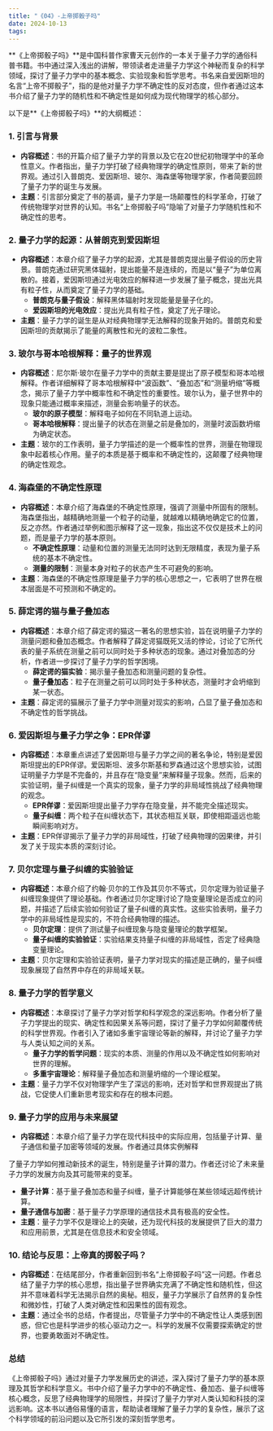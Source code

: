 ```yaml
---
title: "《04》-上帝掷骰子吗"
date: 2024-10-13
tags: 
---
```

**《上帝掷骰子吗》**是中国科普作家曹天元创作的一本关于量子力学的通俗科普书籍。书中通过深入浅出的讲解，带领读者走进量子力学这个神秘而复杂的科学领域，探讨了量子力学中的基本概念、实验现象和哲学思考。书名来自爱因斯坦的名言“上帝不掷骰子”，指的是他对量子力学不确定性的反对态度，但作者通过这本书介绍了量子力学的随机性和不确定性是如何成为现代物理学的核心部分。

以下是**《上帝掷骰子吗》**的大纲概述：

### 1. **引言与背景**
- **内容概述**：书的开篇介绍了量子力学的背景以及它在20世纪初物理学中的革命性意义。作者指出，量子力学打破了经典物理学的确定性原则，带来了新的世界观。通过引入普朗克、爱因斯坦、玻尔、海森堡等物理学家，作者简要回顾了量子力学的诞生与发展。
- **主题**：引言部分奠定了书的基调，量子力学是一场颠覆性的科学革命，打破了传统物理学对世界的认知。书名“上帝掷骰子吗”隐喻了对量子力学随机性和不确定性的思考。

### 2. **量子力学的起源：从普朗克到爱因斯坦**
- **内容概述**：本章介绍了量子力学的起源，尤其是普朗克提出量子假设的历史背景。普朗克通过研究黑体辐射，提出能量不是连续的，而是以“量子”为单位离散的。接着，爱因斯坦通过光电效应的解释进一步发展了量子概念，提出光具有粒子性，从而奠定了量子力学的基础。
  - **普朗克与量子假设**：解释黑体辐射时发现能量是量子化的。
  - **爱因斯坦的光电效应**：提出光具有粒子性，奠定了光子理论。
- **主题**：量子力学的诞生是从对经典物理学无法解释的现象开始的。普朗克和爱因斯坦的贡献揭示了能量的离散性和光的波粒二象性。

### 3. **玻尔与哥本哈根解释：量子的世界观**
- **内容概述**：尼尔斯·玻尔在量子力学中的贡献主要是提出了原子模型和哥本哈根解释。作者详细解释了哥本哈根解释中“波函数”、“叠加态”和“测量坍缩”等概念，揭示了量子力学中概率性和不确定性的重要性。玻尔认为，量子世界中的现象只能通过概率来描述，测量会影响量子的状态。
  - **玻尔的原子模型**：解释电子如何在不同轨道上运动。
  - **哥本哈根解释**：提出量子的状态在测量之前是叠加的，测量时波函数坍缩为确定状态。
- **主题**：玻尔的工作表明，量子力学描述的是一个概率性的世界，测量在物理现象中起着核心作用。量子的本质是基于概率和不确定性的，这颠覆了经典物理的确定性观念。

### 4. **海森堡的不确定性原理**
- **内容概述**：本章介绍了海森堡的不确定性原理，强调了测量中所固有的限制。海森堡指出，越精确地测量一个粒子的动量，就越难以精确地确定它的位置，反之亦然。作者通过举例和图示解释了这一现象，指出这不仅仅是技术上的问题，而是量子力学的基本原则。
  - **不确定性原理**：动量和位置的测量无法同时达到无限精度，表现为量子系统的基本不确定性。
  - **测量的限制**：测量本身对粒子的状态产生不可避免的影响。
- **主题**：海森堡的不确定性原理是量子力学的核心思想之一，它表明了世界在根本层面是不可预测和不确定的。

### 5. **薛定谔的猫与量子叠加态**
- **内容概述**：本章介绍了薛定谔的猫这一著名的思想实验，旨在说明量子力学的测量问题和叠加态概念。作者解释了薛定谔猫既死又活的悖论，讨论了它所代表的量子系统在测量之前可以同时处于多种状态的现象。通过对叠加态的分析，作者进一步探讨了量子力学的哲学困境。
  - **薛定谔的猫实验**：揭示量子叠加态和测量问题的复杂性。
  - **量子叠加态**：粒子在测量之前可以同时处于多种状态，测量时才会坍缩到某一状态。
- **主题**：薛定谔的猫展示了量子力学中测量对现实的影响，凸显了量子叠加态和不确定性的哲学挑战。

### 6. **爱因斯坦与量子力学之争：EPR佯谬**
- **内容概述**：本章重点讲述了爱因斯坦与量子力学之间的著名争论，特别是爱因斯坦提出的EPR佯谬。爱因斯坦、波多尔斯基和罗森通过这个思想实验，试图证明量子力学是不完备的，并且存在“隐变量”来解释量子现象。然而，后来的实验证明，量子纠缠是一个真实的现象，量子力学的非局域性挑战了经典物理的观念。
  - **EPR佯谬**：爱因斯坦提出量子力学存在隐变量，并不能完全描述现实。
  - **量子纠缠**：两个粒子在纠缠状态下，其状态相互关联，即使相距遥远也能瞬间影响对方。
- **主题**：EPR佯谬揭示了量子力学的非局域性，打破了经典物理的因果律，并引发了关于现实本质的深刻讨论。

### 7. **贝尔定理与量子纠缠的实验验证**
- **内容概述**：本章介绍了约翰·贝尔的工作及其贝尔不等式，贝尔定理为验证量子纠缠现象提供了理论基础。作者通过贝尔定理讨论了隐变量理论是否成立的问题，并描述了后续实验如何验证了量子纠缠的真实性。这些实验表明，量子力学中的非局域性是现实的，不符合经典物理的描述。
  - **贝尔定理**：提供了测试量子纠缠现象与隐变量理论的数学框架。
  - **量子纠缠的实验验证**：实验结果支持量子纠缠的非局域性，否定了经典隐变量理论。
- **主题**：贝尔定理和实验验证表明，量子力学对现实的描述是正确的，量子纠缠现象展现了自然界中存在的非局域关联。

### 8. **量子力学的哲学意义**
- **内容概述**：本章探讨了量子力学对哲学和科学观念的深远影响。作者分析了量子力学提出的现实、确定性和因果关系等问题，探讨了量子力学如何颠覆传统的科学世界观。作者引入了诸如多重宇宙理论等新的解释，并讨论了量子力学与人类认知之间的关系。
  - **量子力学的哲学问题**：现实的本质、测量的作用以及不确定性如何影响对世界的理解。
  - **多重宇宙理论**：解释量子叠加态和测量坍缩的一个理论框架。
- **主题**：量子力学不仅对物理学产生了深远的影响，还对哲学和世界观提出了挑战，它促使人们重新思考现实和存在的根本问题。

### 9. **量子力学的应用与未来展望**
- **内容概述**：本章介绍了量子力学在现代科技中的实际应用，包括量子计算、量子通信和量子加密等领域的发展。作者通过具体实例解释

了量子力学如何推动新技术的诞生，特别是量子计算的潜力。作者还讨论了未来量子力学的发展方向及其可能带来的变革。
  - **量子计算**：基于量子叠加态和量子纠缠，量子计算能够在某些领域远超传统计算。
  - **量子通信与加密**：基于量子力学原理的通信技术具有极高的安全性。
- **主题**：量子力学不仅是理论上的突破，还为现代科技的发展提供了巨大的潜力和应用前景，尤其是在信息技术和安全领域。

### 10. **结论与反思：上帝真的掷骰子吗？**
- **内容概述**：在结尾部分，作者重新回到书名“上帝掷骰子吗”这一问题。作者总结了量子力学的核心思想，指出量子世界确实充满了不确定性和随机性，但这并不意味着科学无法揭示自然的奥秘。相反，量子力学展示了自然界的复杂性和微妙性，打破了人类对确定性和因果性的固有观念。
- **主题**：通过全书的总结，作者提出，尽管量子力学中的不确定性让人类感到困惑，但它也是科学进步的核心驱动力之一。科学的发展不仅需要探索确定的世界，也要勇敢面对不确定性。

### **总结**
《上帝掷骰子吗》通过对量子力学发展历史的讲述，深入探讨了量子力学的基本原理及其哲学和科学意义。书中介绍了量子力学中的不确定性、叠加态、量子纠缠等核心概念，反思了经典物理学的局限性，并探讨了量子力学对人类认知和科技的深远影响。这本书以通俗易懂的语言，帮助读者理解了量子力学的复杂性，展示了这个科学领域的前沿问题以及它所引发的深刻哲学思考。
